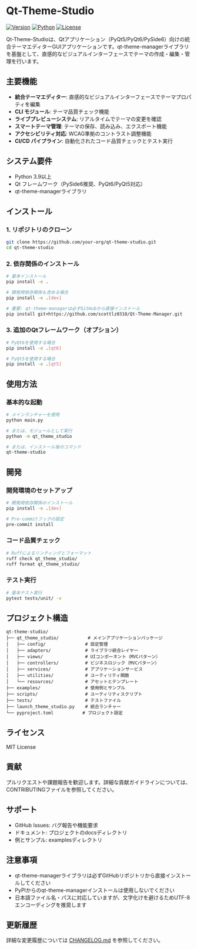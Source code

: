 # Qt-Theme-Studio

[![Version](https://img.shields.io/badge/version-0.1.0-blue.svg)](https://github.com/your-org/qt-theme-studio/releases)
[![Python](https://img.shields.io/badge/python-3.9%2B-blue.svg)](https://www.python.org/downloads/)
[![License](https://img.shields.io/badge/license-MIT-green.svg)](LICENSE)

Qt-Theme-Studioは、Qtアプリケーション（PyQt5/PyQt6/PySide6）向けの統合テーマエディターGUIアプリケーションです。qt-theme-managerライブラリを基盤として、直感的なビジュアルインターフェースでテーマの作成・編集・管理を行います。

## 主要機能

- **統合テーマエディター**: 直感的なビジュアルインターフェースでテーマプロパティを編集
- **CLI モジュール**: テーマ品質チェック機能
- **ライブプレビューシステム**: リアルタイムでテーマの変更を確認
- **スマートテーマ管理**: テーマの保存、読み込み、エクスポート機能
- **アクセシビリティ対応**: WCAG準拠のコントラスト調整機能
- **CI/CD パイプライン**: 自動化されたコード品質チェックとテスト実行

## システム要件

- Python 3.9以上
- Qt フレームワーク（PySide6推奨、PyQt6/PyQt5対応）
- qt-theme-managerライブラリ

## インストール

### 1. リポジトリのクローン

```bash
git clone https://github.com/your-org/qt-theme-studio.git
cd qt-theme-studio
```

### 2. 依存関係のインストール

```bash
# 基本インストール
pip install -e .

# 開発用依存関係も含める場合
pip install -e .[dev]

# 重要: qt-theme-managerは必ずGitHubから直接インストール
pip install git+https://github.com/scottlz0310/Qt-Theme-Manager.git
```

### 3. 追加のQtフレームワーク（オプション）

```bash
# PyQt6を使用する場合
pip install -e .[qt6]

# PyQt5を使用する場合
pip install -e .[qt5]
```

## 使用方法

### 基本的な起動

```bash
# メインランチャーを使用
python main.py

# または、モジュールとして実行
python -m qt_theme_studio

# または、インストール後のコマンド
qt-theme-studio
```

## 開発

### 開発環境のセットアップ

```bash
# 開発用依存関係のインストール
pip install -e .[dev]

# Pre-commitフックの設定
pre-commit install
```

### コード品質チェック

```bash
# Ruffによるリンティングとフォーマット
ruff check qt_theme_studio/
ruff format qt_theme_studio/
```

### テスト実行

```bash
# 基本テスト実行
pytest tests/unit/ -v
```

## プロジェクト構造

```
qt-theme-studio/
├── qt_theme_studio/           # メインアプリケーションパッケージ
│   ├── config/               # 設定管理
│   ├── adapters/             # ライブラリ統合レイヤー
│   ├── views/                # UIコンポーネント（MVCパターン）
│   ├── controllers/          # ビジネスロジック（MVCパターン）
│   ├── services/             # アプリケーションサービス
│   ├── utilities/            # ユーティリティ関数
│   └── resources/            # アセットとテンプレート
├── examples/                 # 使用例とサンプル
├── scripts/                  # ユーティリティスクリプト
├── tests/                    # テストファイル
├── launch_theme_studio.py    # 統合ランチャー
└── pyproject.toml           # プロジェクト設定
```

## ライセンス

MIT License

## 貢献

プルリクエストや課題報告を歓迎します。詳細な貢献ガイドラインについては、CONTRIBUTINGファイルを参照してください。

## サポート

- GitHub Issues: バグ報告や機能要求
- ドキュメント: プロジェクトのdocsディレクトリ
- 例とサンプル: examplesディレクトリ

## 注意事項

- qt-theme-managerライブラリは必ずGitHubリポジトリから直接インストールしてください
- PyPIからのqt-theme-managerインストールは使用しないでください
- 日本語ファイル名・パスに対応していますが、文字化けを避けるためUTF-8エンコーディングを推奨します

## 更新履歴

詳細な変更履歴については [CHANGELOG.md](CHANGELOG.md) を参照してください。
